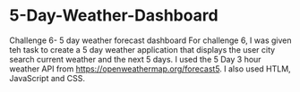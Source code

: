 # 5-Day-Weather-Dashboard
Challenge 6- 5 day weather forecast dashboard
For challenge 6, I was given teh task to create a 5 day weather application that displays the user city search current weather and the next 5 days. I used the 5 Day 3 hour weather API from https://openweathermap.org/forecast5. I also used HTLM, JavaScript and CSS. 

